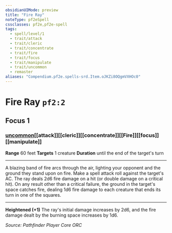 ```yaml
---
obsidianUIMode: preview
title: "Fire Ray"
noteType: pf2eSpell
cssclasses: pf2e,pf2e-spell
tags:
  - spell/level/1
  - trait/attack
  - trait/cleric
  - trait/concentrate
  - trait/fire
  - trait/focus
  - trait/manipulate
  - trait/uncommon
  - remaster
aliases: "Compendium.pf2e.spells-srd.Item.oJKZi8OQgmVXHOc0" 
---
```

# Fire Ray  `pf2:2`  
## Focus 1
### [uncommon](uncommon "Uncommon Rarity Trait")[[attack]][[cleric]][[concentrate]][[Fire]][[focus]][[manipulate]]

**Range** 60 feet
**Targets** 1 creature
**Duration** until the end of the target&#x27;s turn
* * * 
A blazing band of fire arcs through the air, lighting your opponent and the ground they stand upon on fire. Make a spell attack roll against the target's AC. The ray deals 2d6 fire damage on a hit (or double damage on a critical hit). On any result other than a critical failure, the ground in the target's space catches fire, dealing 1d6 fire damage to each creature that ends its turn in one of the squares.

* * *

**Heightened (+1)** The ray's initial damage increases by 2d6, and the fire damage dealt by the burning space increases by 1d6.

*Source: Pathfinder Player Core*
*ORC*